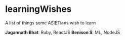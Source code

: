 # learningWishes
A list of things some ASIETians wish to learn

**Jagannath Bhat**: Ruby, ReactJS
**Benison S**: ML, NodeJS
